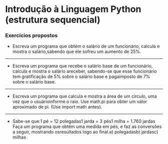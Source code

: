 # Introdução à Linguagem Python (estrutura sequencial)

### Exercícios propostos

* Escreva um programa que obtém o salário de um funcionário, calcula e mostra o salário,sabendo que ele sofreu um aumento de 25%.
---
*  Escreva um programa que recebe o salário base de um funcionário, calcula e mostra o salário areceber, sabendo-se que esse funcionário tem gratificação de 5% sobre o salário base e pagaimposto de 7% sobre o salário base.
---
* Escreva um programa que calcula e mostra a área de um círculo, uma vez que o usuárioinforme o raio. Use math.pi para obter um valor aproximado de pi. (Use import math antes).
---
* Sabe-se que:1 pé = 12 polegadas1 jarda = 3 pés1 milha = 1.760 jardas
Faça um programa que obtém uma medida em pés, e faz as conversões a seguir, mostrando osresultados logo ao final.a) polegadasb) jardasc) milhas
